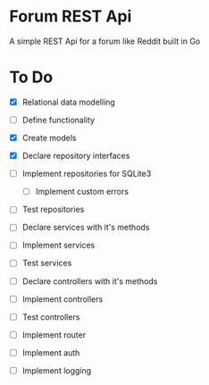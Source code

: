 # Forum REST Api

A simple REST Api for a forum like Reddit built in Go

# To Do

- [x] Relational data modelling
- [ ] Define functionality

- [x] Create models
- [x] Declare repository interfaces
- [ ] Implement repositories for SQLite3
    - [ ] Implement custom errors
- [ ] Test repositories

- [ ] Declare services with it's methods
- [ ] Implement services
- [ ] Test services

- [ ] Declare controllers with it's methods
- [ ] Implement controllers
- [ ] Test controllers

- [ ] Implement router
- [ ] Implement auth
- [ ] Implement logging
